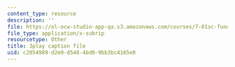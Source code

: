```yaml
---
content_type: resource
description: ''
file: https://ol-ocw-studio-app-qa.s3.amazonaws.com/courses/7-01sc-fundamentals-of-biology-fall-2011/c2054989d2e0d5404bd09bb3bc4165e0_uERjKWXO4NQ.srt
file_type: application/x-subrip
resourcetype: Other
title: 3play caption file
uid: c2054989-d2e0-d540-4bd0-9bb3bc4165e0
---
```

